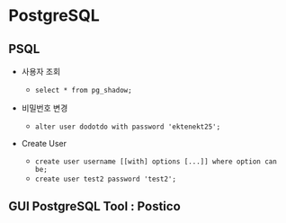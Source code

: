 # PostgreSQL

## PSQL

* 사용자 조회

	* ```select * from pg_shadow;```


* 비밀번호 변경

	* ```alter user dodotdo with password 'ektenekt25';```

* Create User
	* ```create user username [[with] options [...]] where option can be;```
	* ```create user test2 password 'test2';```
	
	
## GUI PostgreSQL Tool : Postico
